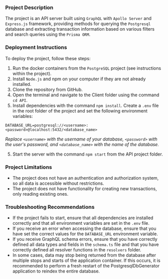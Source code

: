 ### Project Description
The project is an API server built using `GraphQL` with `Apollo Server` and `Express.js` framework, providing methods for querying the `Postgresql` database and extracting transaction information based on various filters and search queries using the `Prisma ORM`.

### Deployment Instructions
To deploy the project, follow these steps:

1. Run the docker containers from the `PostgreSQL` project (see instructions within the project).
2. Install `Node.js` and npm on your computer if they are not already installed.
3. Clone the repository from GitHub.
4. Open the terminal and navigate to the Client folder using the command `cd API`.
5. Install dependencies with the command `npm install`.
Create a `.env` file in the root folder of the project and set the following environment variables:

```
DATABASE_URL=postgresql://<username>:<password>@localhost:5432/<database_name>
```
_Replace `<username>` with the username of your database, `<password>` with the user's password, and `<database_name>` with the name of the database._

5. Start the server with the command `npm start` from the API project folder.

### Project Limitations
- The project does not have an authentication and authorization system, so all data is accessible without restrictions.
- The project does not have functionality for creating new transactions, only reading existing ones.

### Troubleshooting Recommendations
- If the project fails to start, ensure that all dependencies are installed correctly and that all environment variables are set in the `.env` file.
- If you receive an error when accessing the database, ensure that you have set the correct values for the `DATABASE_URL` environment variable.
- If you receive GraphQL schema errors, ensure that you have correctly defined all data types and fields in the `schema.ts` file and that you have correctly defined all resolver functions in the `resolvers` folder.
- In some cases, data may stop being returned from the database after multiple stops and starts of the application container. If this occurs, it is recommended to perform a fresh restart of the PostgresqlDbGenerator application to reindex the entire database.
